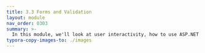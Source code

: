 ```yaml
---
title: 3.3 Forms and Validation
layout: module
nav_order: 0303
summary: >-
  In this module, we'll look at user interactivity, how to use ASP.NET Core and Razor to create forms for users to create and update data stored in our application database, and how to customise the built-in form elements to deliver the best user experience.
typora-copy-images-to: ./images
---
```


